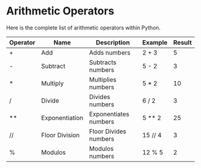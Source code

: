 # Arithmetic Operators

Here is the complete list of arithmetic operators within Python.

| Operator | Name           | Description           | Example | Result |
| -------- | -------------- | --------------------- | ------- | ------ |
| +        | Add            | Adds numbers          | 2 + 3   | 5      |
| -        | Subtract       | Subtracts numbers     | 5 - 2   | 3      |
| *        | Multiply       | Multiplies numbers    | 5 * 2   | 10     |
| /        | Divide         | Divides numbers       | 6 / 2   | 3      |
| **       | Exponentiation | Exponentiates numbers | 5 ** 2  | 25     |
| //       | Floor Division | Floor Divides numbers | 15 // 4 | 3      |
| %        | Modulos        | Modulos numbers       | 12 % 5  | 2      |         |                |                       |         |        |
